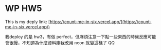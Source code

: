 # WP HW5

This is my deply link: [https://count-me-in-six.vercel.app/](https://count-me-in-six.vercel.app/)

我deploy 的是 hw3，有做 perfect，但麻煩注意一下點一些東西的時候反應可能會很慢，不知道為什麼資料庫我改用 neon 就變這樣了 QQ

